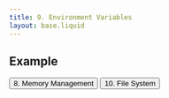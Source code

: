```yaml
---
title: 9. Environment Variables
layout: base.liquid
---
```


## Example

<a href="/blog/c/memory/"><button class="prevlink">8. Memory Management</button></a>
<a href="/blog/c/fs/"><button class="nextlink">10. File System</button></a>
